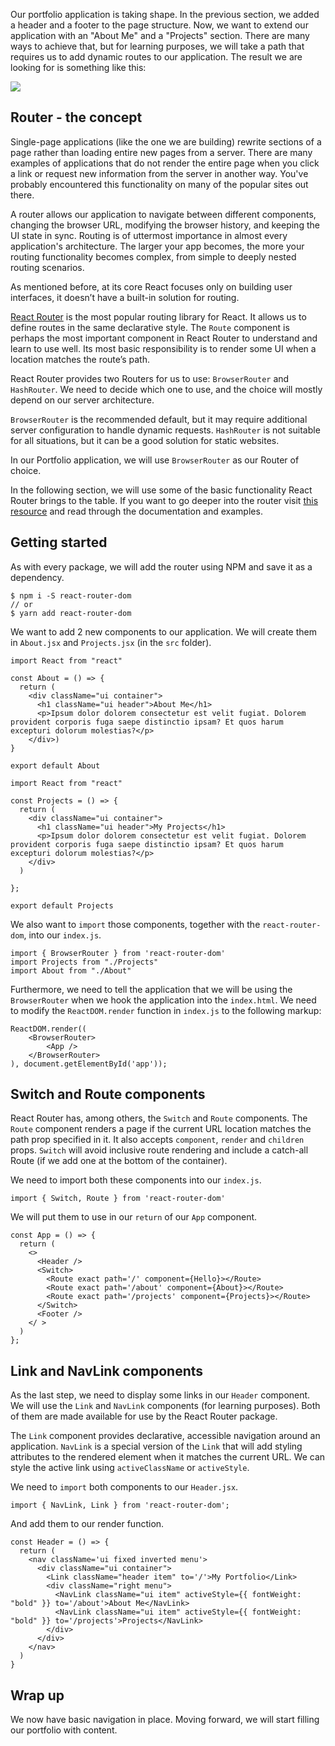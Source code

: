 Our portfolio application is taking shape. In the previous section, we added a header and a footer to the page structure. Now, we want to extend our application with an "About Me" and a "Projects" section. There are many ways to achieve that, but for learning purposes, we will take a path that requires us to add dynamic routes to our application. The result we are looking for is something like this:

![](https://github.com/CraftAcademyLabs/ca_course/raw/master/week3/portfolio_challenge/assets/portfolio_v2_basic_navigation.gif)

## Router - the concept

Single-page applications (like the one we are building) rewrite sections of a page rather than loading entire new pages from a server. There are many examples of applications that do not render the entire page when you click a link or request new information from the server in another way. You've probably encountered this functionality on many of the popular sites out there.

A router allows our application to navigate between different components, changing the browser URL, modifying the browser history, and keeping the UI state in sync. Routing is of uttermost importance in almost every application's architecture. The larger your app becomes, the more your routing functionality becomes complex, from simple to deeply nested routing scenarios.

As mentioned before, at its core React focuses only on building user interfaces, it doesn’t have a built-in solution for routing.

[React Router](https://reacttraining.com/react-router/) is the most popular routing library for React. It allows us to define routes in the same declarative style. The `Route` component is perhaps the most important component in React Router to understand and learn to use well. Its most basic responsibility is to render some UI when a location matches the route’s path.

React Router provides two Routers for us to use: `BrowserRouter` and `HashRouter`. We need to decide which one to use, and the choice will mostly depend on our server architecture.

`BrowserRouter` is the recommended default, but it may require additional server configuration to handle dynamic requests. `HashRouter` is not suitable for all situations, but it can be a good solution for static websites.

In our Portfolio application, we will use `BrowserRouter` as our Router of choice.

In the following section, we will use some of the basic functionality React Router brings to the table. If you want to go deeper into the router visit [this resource](https://reacttraining.com/react-router/core/guides/philosophy) and read through the documentation and examples.

## Getting started

As with every package, we will add the router using NPM and save it as a dependency.

    $ npm i -S react-router-dom
    // or
    $ yarn add react-router-dom

We want to add 2 new components to our application. We will create them in `About.jsx` and `Projects.jsx` (in the `src` folder).

    import React from "react"

    const About = () => {
      return (
        <div className="ui container"> 
          <h1 className="ui header">About Me</h1>
          <p>Ipsum dolor dolorem consectetur est velit fugiat. Dolorem provident corporis fuga saepe distinctio ipsam? Et quos harum excepturi dolorum molestias?</p>
        </div>)
    }

    export default About

    import React from "react"

    const Projects = () => {
      return (
        <div className="ui container">
          <h1 className="ui header">My Projects</h1>
          <p>Ipsum dolor dolorem consectetur est velit fugiat. Dolorem provident corporis fuga saepe distinctio ipsam? Et quos harum excepturi dolorum molestias?</p>
        </div>
      )

    };

    export default Projects

We also want to `import` those components, together with the `react-router-dom`, into our `index.js`.

    import { BrowserRouter } from 'react-router-dom'
    import Projects from "./Projects"
    import About from "./About"

Furthermore, we need to tell the application that we will be using the `BrowserRouter` when we hook the application into the `index.html`. We need to modify the `ReactDOM.render` function in `index.js` to the following markup:

    ReactDOM.render((
        <BrowserRouter>
            <App />
        </BrowserRouter>
    ), document.getElementById('app'));

## Switch and Route components

React Router has, among others, the `Switch` and `Route` components. The `Route` component renders a page if the current URL location matches the path prop specified in it. It also accepts `component`, `render` and `children` props. `Switch` will avoid inclusive route rendering and include a catch-all Route (if we add one at the bottom of the container).

We need to import both these components into our `index.js`.

    import { Switch, Route } from 'react-router-dom'

We will put them to use in our `return` of our `App` component.

    const App = () => {
      return (
        <>
          <Header />
          <Switch>
            <Route exact path='/' component={Hello}></Route>
            <Route exact path='/about' component={About}></Route>
            <Route exact path='/projects' component={Projects}></Route>
          </Switch>
          <Footer />
        </ >
      )
    };

## Link and NavLink components

As the last step, we need to display some links in our `Header` component. We will use the `Link` and `NavLink` components (for learning purposes). Both of them are made available for use by the React Router package.

The `Link` component provides declarative, accessible navigation around an application. `NavLink` is a special version of the `Link` that will add styling attributes to the rendered element when it matches the current URL. We can style the active link using `activeClassName` or `activeStyle`.

We need to `import` both components to our `Header.jsx`.

    import { NavLink, Link } from 'react-router-dom';

And add them to our render function.

    const Header = () => {
      return (
        <nav className='ui fixed inverted menu'>
          <div className="ui container">
            <Link className="header item" to='/'>My Portfolio</Link>
            <div className="right menu">
              <NavLink className="ui item" activeStyle={{ fontWeight: "bold" }} to='/about'>About Me</NavLink>
              <NavLink className="ui item" activeStyle={{ fontWeight: "bold" }} to='/projects'>Projects</NavLink>
            </div>
          </div>
        </nav>
      )
    }

## Wrap up

We now have basic navigation in place. Moving forward, we will start filling our portfolio with content.